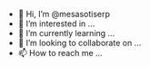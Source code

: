 - 👋 Hi, I’m @mesasotiserp
- 👀 I’m interested in ...
- 🌱 I’m currently learning ...
- 💞️ I’m looking to collaborate on ...
- 📫 How to reach me ...

<!---
mesasotiserp/mesasotiserp is a ✨ special ✨ repository because its `README.md` (this file) appears on your GitHub profile.
You can click the Preview link to take a look at your changes.
--->
